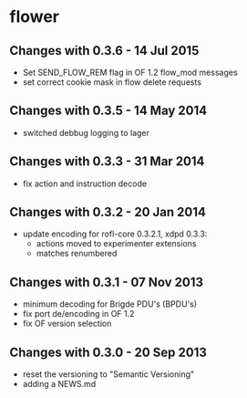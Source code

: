 flower
======

Changes with 0.3.6 - 14 Jul 2015
--------------------------------

* Set SEND_FLOW_REM flag in OF 1.2 flow_mod messages
* set correct cookie mask in flow delete requests

Changes with 0.3.5 - 14 May 2014
--------------------------------

* switched debbug logging to lager

Changes with 0.3.3 - 31 Mar 2014
--------------------------------

* fix action and instruction decode

Changes with 0.3.2 - 20 Jan 2014
--------------------------------

* update encoding for rofl-core 0.3.2.1, xdpd 0.3.3:
  - actions moved to experimenter extensions
  - matches renumbered

Changes with 0.3.1 - 07 Nov 2013
--------------------------------

* minimum decoding for Brigde PDU's (BPDU's)
* fix port de/encoding in OF 1.2
* fix OF version selection

Changes with 0.3.0 - 20 Sep 2013
--------------------------------

* reset the versioning to "Semantic Versioning"
* adding a NEWS.md
